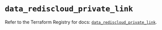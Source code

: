# `data_rediscloud_private_link`

Refer to the Terraform Registry for docs: [`data_rediscloud_private_link`](https://registry.terraform.io/providers/redislabs/rediscloud/2.7.1/docs/data-sources/private_link).
